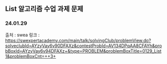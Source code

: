 ## List 알고리즘 수업 과제 문제
### 24.01.29
출처 : swea
링크 : https://swexpertacademy.com/main/talk/solvingClub/problemView.do?solveclubId=AYzyVay6v90DFAXz&contestProbId=AV134DPqAA8CFAYh&probBoxId=AYzyVay6v94DFAXz+&type=PROBLEM&problemBoxTitle=0129_List1&problemBoxCnt=++3+